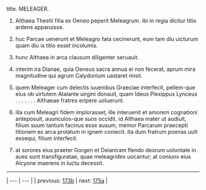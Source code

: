 title. MELEAGER.



1. Althaea Thestii filia ex Oeneo peperit Meleagrum. ibi in regia dicitur titio ardens apparuisse.



2. huc Parcae uenerunt et Meleagro fata cecinerunt, eum tam diu uicturum quam diu is titio esset incolumis.



3. hunc Althaea in arca clausum diligenter seruauit.



4. interim ira Dianae, quia Oeneus sacra annua ei non fecerat, aprum mira magnitudine qui agrum Calydonium uastaret misit.



5. quem Meleager cum delectis iuuenibus Graeciae interfecit, pellem-que eius ob uirtutem Atalante uirgini donauit, quam Ideus Plexippus Lynceus . . . . . . . Althaeae fratres eripere uoluerunt.



6. illa cum Meleagri fidem implorasset, ille interuenit et amorem cognationi anteposuit, auunculos-que suos occidit. id Althaea mater ut audiuit, filium suum tantum facinus esse ausum, memor Parcarum praecepti titionem ex arca prolatum in ignem coniecit. ita dum fratrum poenas uult exsequi, filium interfecit.



7. at sorores eius praeter Gorgen et Deianiram flendo deorum uoluntate in aues sunt transfiguratae, quae meleagrides uocantur; at coniunx eius Alcyone maerens in luctu decessit.



---

| --- | --- |
| previous: [173b](../173b/) | next: [175a](../175a/) |